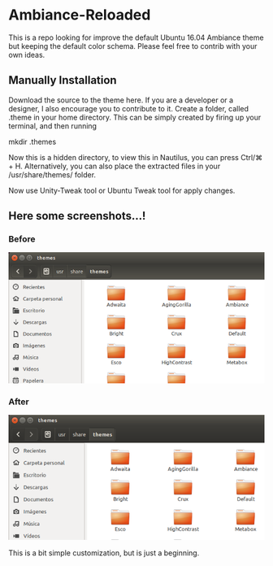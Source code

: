 # Ambiance-Reloaded
This is a repo looking for improve the default Ubuntu 16.04 Ambiance theme but keeping the default color schema. Please feel free to contrib with your own ideas.

## Manually Installation

Download the source to the theme here. If you are a developer or a designer, I also encourage you to contribute to it. Create a folder, called .theme in your home directory. This can be simply created by firing up your terminal, and then running

mkdir .themes

Now this is a hidden directory, to view this in Nautilus, you can press Ctrl/⌘ + H. Alternatively, you can also place the extracted files in your /usr/share/themes/ folder.

Now use Unity-Tweak tool or Ubuntu Tweak tool for apply changes.

## Here some screenshots...!

### Before

![](https://github.com/davidgxxl/Ambiance-Reloaded/blob/master/screenshots/before.png)

### After

![](https://github.com/davidgxxl/Ambiance-Reloaded/blob/master/screenshots/after.png)

This is a bit simple customization, but is just a beginning.
